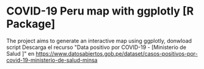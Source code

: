# COVID-19 Peru map with ggplotly [R Package]
The project aims to generate an interactive map using ggplotly, donwload script
Descarga el recurso "Data positivo por COVID-19 - [Ministerio de Salud ]" en https://www.datosabiertos.gob.pe/dataset/casos-positivos-por-covid-19-ministerio-de-salud-minsa
